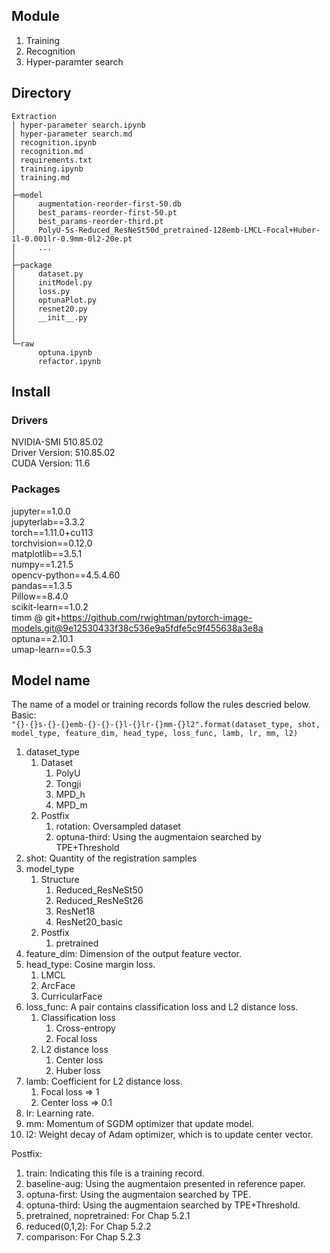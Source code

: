 ## Module
1. Training  
2. Recognition  
3. Hyper-paramter search  

## Directory
```
Extraction
│ hyper-parameter search.ipynb
│ hyper-parameter search.md
│ recognition.ipynb
│ recognition.md
│ requirements.txt
│ training.ipynb
│ training.md
│
├─model
│     augmentation-reorder-first-50.db
│     best_params-reorder-first-50.pt
│     best_params-reorder-third.pt
│     PolyU-5s-Reduced_ResNeSt50d_pretrained-128emb-LMCL-Focal+Huber-1l-0.001lr-0.9mm-0l2-20e.pt
│     ...
│
├─package
│     dataset.py
│     initModel.py
│     loss.py
│     optunaPlot.py
│     resnet20.py
│     __init__.py
│    
│
└─raw
      optuna.ipynb
      refactor.ipynb
```

## Install
### Drivers
NVIDIA-SMI 510.85.02  
Driver Version: 510.85.02  
CUDA Version: 11.6  

### Packages
jupyter==1.0.0  
jupyterlab==3.3.2  
torch==1.11.0+cu113  
torchvision==0.12.0  
matplotlib==3.5.1  
numpy==1.21.5  
opencv-python==4.5.4.60  
pandas==1.3.5  
Pillow==8.4.0  
scikit-learn==1.0.2  
timm @ git+https://github.com/rwightman/pytorch-image-models.git@9e12530433f38c536e9a5fdfe5c9f455638a3e8a  
optuna==2.10.1  
umap-learn==0.5.3  

## Model name
The name of a model or training records follow the rules descried below.  
Basic:  
`"{}-{}s-{}-{}emb-{}-{}-{}l-{}lr-{}mm-{}l2".format(dataset_type, shot, model_type, feature_dim, head_type, loss_func, lamb, lr, mm, l2)`

1. dataset_type  
   1. Dataset  
      1. PolyU  
      2. Tongji  
      3. MPD_h  
      4. MPD_m  
   1. Postfix  
      1. rotation: Oversampled dataset  
      2. optuna-third: Using the augmentaion searched by TPE+Threshold  
2. shot: Quantity of the registration samples  
3. model_type  
   1. Structure  
      1. Reduced_ResNeSt50  
      2. Reduced_ResNeSt26  
      3. ResNet18  
      4. ResNet20_basic  
   2. Postfix  
      1. pretrained  
4. feature_dim: Dimension of the output feature vector.  
5. head_type: Cosine margin loss.  
   1. LMCL  
   2. ArcFace  
   3. CurricularFace  
6. loss_func: A pair contains classification loss and L2 distance loss.  
   1. Classification loss  
      1. Cross-entropy  
      2. Focal loss  
   2. L2 distance loss  
      1. Center loss  
      2. Huber loss  
7. lamb: Coefficient for L2 distance loss.  
   1. Focal loss => 1  
   2. Center loss => 0.1  
8. lr: Learning rate.  
9. mm: Momentum of SGDM optimizer that update model.  
10. l2: Weight decay of Adam optimizer, which is to update center vector.  

Postfix:  
1. train: Indicating this file is a training record.  
2. baseline-aug: Using the augmentaion presented in reference paper.  
3. optuna-first: Using the augmentaion searched by TPE.  
4. optuna-third: Using the augmentaion searched by TPE+Threshold.  
5. pretrained, nopretrained: For Chap 5.2.1  
6. reduced(0,1,2): For Chap 5.2.2
7. comparison: For Chap 5.2.3

